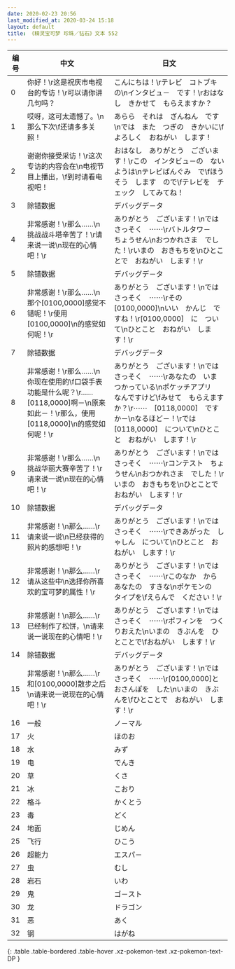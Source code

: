 ```yaml
---
date: 2020-02-23 20:56
last_modified_at: 2020-03-24 15:18
layout: default
title: 《精灵宝可梦 珍珠／钻石》文本 552
---
```

| 编号 | 中文 | 日文 |
| ---- | ---- | ---- |
| 0 | 你好！\r这是祝庆市电视台的专访！\r可以请你讲几句吗？ | こんにちは！\rテレビ　コトブキ　の\nインタビュ－　です！\rおはなし　きかせて　もらえますか？ |
| 1 | 哎呀，这可太遗憾了。\n那么下次\f还请多多关照！ | あらら　それは　ざんねん　です\nでは　また　つぎの　きかいに\fよろしく　おねがい　します！ |
| 2 | 谢谢你接受采访！\r这次专访的内容会在\n电视节目上播出，\f到时请看电视吧！ | おはなし　ありがとう　ございます！\rこの　インタビュ－の　ないようは\nテレビばんぐみ　で\fほうそう　します　ので\fテレビを　チェック　してみてね！ |
| 3 | 除错数据 | デバッグデ－タ |
| 4 | 非常感谢！\r那么……\n挑战战斗塔辛苦了！\r请来说一说\n现在的心情吧！\r | ありがとう　ございます！\nでは　さっそく　⋯⋯\rバトルタワ－　ちょうせん\nおつかれさま　でした！\rいまの　おきもちを\nひとことで　おねがい　します！\r |
| 5 | 除错数据 | デバッグデ－タ |
| 6 | 非常感谢！\r那么……\n那个[0100,0000]感觉不错呢！\r使用[0100,0000]\n的感觉如何呢！\r | ありがとう　ございます！\nでは　さっそく　⋯⋯\rその　[0100,0000]\nいい　かんじ　ですね！\r[0100,0000]　に　ついて\nひとこと　おねがい　します！\r |
| 7 | 除错数据 | デバッグデ－タ |
| 8 | 非常感谢！\r那么……\n你现在使用的\f口袋手表功能是什么呢？\r……[0118,0000]啊－\n原来如此－！\r那么，使用[0118,0000]\n的感觉如何呢！\r | ありがとう　ございます！\nでは　さっそく　⋯⋯\rあなたの　いま　つかっている\nポケッチアプリ　なんですけど\fみせて　もらえますか？\r⋯⋯　[0118,0000]　ですか－\nなるほど－！\rでは　[0118,0000]　について\nひとこと　おねがい　します！\r |
| 9 | 非常感谢！\r那么……\n挑战华丽大赛辛苦了！\r请来说一说\n现在的心情吧！\r | ありがとう　ございます！\nでは　さっそく　⋯⋯\rコンテスト　ちょうせん\nおつかれさま　でした！\rいまの　おきもちを\nひとことで　おねがい　します！\r |
| 10 | 除错数据 | デバッグデ－タ |
| 11 | 非常感谢！\n那么……\r请来说一说\n已经获得的照片的感想吧！\r | ありがとう　ございます！\nでは　さっそく　⋯⋯\rできあがった　しゃしん　について\nひとこと　おねがい　します！\r |
| 12 | 非常感谢！\n那么……\r请从这些中\n选择你所喜欢的宝可梦的属性！\r | ありがとう　ございます！\nでは　さっそく　⋯⋯\rこのなか　から　あなたの　すきな\nポケモンの　タイプを\fえらんで　ください！\r |
| 13 | 非常感谢！\n那么……\r已经制作了松饼，\n请来说一说现在的心情吧！\r | ありがとう　ございます！\nでは　さっそく　⋯⋯\rポフィンを　つくりおえた\nいまの　きぶんを　ひとことで\fおねがい　します！\r |
| 14 | 除错数据 | デバッグデ－タ |
| 15 | 非常感谢！\n那么……\r和[0100,0000]散步之后\n请来说一说现在的心情吧！\r | ありがとう　ございます！\nでは　さっそく　⋯⋯\r[0100,0000]と　おさんぽを　した\nいまの　きぶんを\fひとことで　おねがい　します！\r |
| 16 | 一般 | ノ－マル |
| 17 | 火 | ほのお |
| 18 | 水 | みず |
| 19 | 电 | でんき |
| 20 | 草 | くさ |
| 21 | 冰 | こおり |
| 22 | 格斗 | かくとう |
| 23 | 毒 | どく |
| 24 | 地面 | じめん |
| 25 | 飞行 | ひこう |
| 26 | 超能力 | エスパ－ |
| 27 | 虫 | むし |
| 28 | 岩石 | いわ |
| 29 | 鬼 | ゴ－スト |
| 30 | 龙 | ドラゴン |
| 31 | 恶 | あく |
| 32 | 钢 | はがね |
{: .table .table-bordered .table-hover .xz-pokemon-text .xz-pokemon-text-DP }